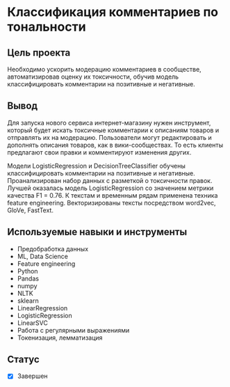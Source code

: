 # Классификация комментариев по тональности

## Цель проекта

Необходимо ускорить модерацию комментариев в сообществе, автоматизировав оценку их токсичности, обучив модель классифицировать комментарии на позитивные и негативные.


## Вывод

Для запуска нового сервиса интернет-магазину нужен инструмент, который будет искать токсичные комментарии к описаниям товаров и отправлять их на модерацию. Пользователи могут редактировать и дополнять описания товаров, как в вики-сообществах. То есть клиенты предлагают свои правки и комментируют изменения других.  

Модели LogisticRegression и DecisionTreeClassifier обучены классифицировать комментарии на позитивные и негативные.  
Проанализирован набор данных с разметкой о токсичности правок.
Лучшей оказалась модель LogisticRegression со значением метрики качества F1 = 0.76.
К текстам и временным рядам применена техника feature engineering. 
Векторизированы тексты посредством word2vec, GloVe, FastText.


## Используемые навыки и инструменты

* Предобработка данных
* ML, Data Science
* Feature engineering
* Python
* Pandas
* numpy
* NLTK
* sklearn
* LinearRegression
* LogisticRegression
* LinearSVC
* Работа с регулярными выражениями
* Токенизация, лемматизация


## Статус

- [x] Завершен